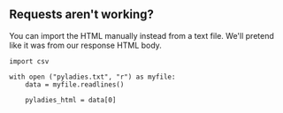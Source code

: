 ## Requests aren't working?

You can import the HTML manually instead from a text file. We'll pretend like it was from our response HTML body. 

```
import csv

with open ("pyladies.txt", "r") as myfile:
    data = myfile.readlines()

    pyladies_html = data[0]
```
